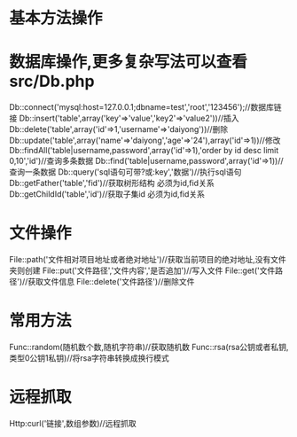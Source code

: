 # 基本方法操作
# 数据库操作,更多复杂写法可以查看src/Db.php
Db::connect('mysql:host=127.0.0.1;dbname=test','root','123456');//数据库链接
Db::insert('table',array('key'=>'value','key2'=>'value2'))//插入
Db::delete('table',array('id'=>1,'username'=>'daiyong'))//删除
Db::update('table',array('name'=>'daiyong','age'=>'24'),array('id'=>1))//修改
Db::findAll('table|username,password',array('id'=>1),'order by id desc limit 0,10','id')//查询多条数据
Db::find('table|username,password',array('id'=>1))//查询一条数据
Db::query('sql语句可带?或:key','数据')//执行sql语句
Db::getFather('table','fid')//获取树形结构 必须为id,fid关系
Db::getChildId('table','id')//获取子集id 必须为id,fid关系
# 文件操作
File::path('文件相对项目地址或者绝对地址')//获取当前项目的绝对地址,没有文件夹则创建
File::put('文件路径','文件内容','是否追加')//写入文件
File::get('文件路径')//获取文件信息
File::delete('文件路径')//删除文件
# 常用方法
Func::random(随机数个数,随机字符串)//获取随机数
Func::rsa(rsa公钥或者私钥,类型0公钥1私钥)//将rsa字符串转换成换行模式
# 远程抓取
Http:curl('链接',数组参数)//远程抓取

